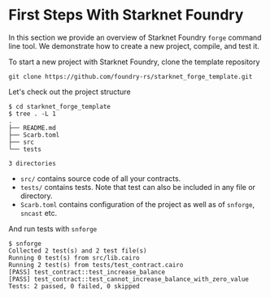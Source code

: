 # First Steps With Starknet Foundry

In this section we provide an overview of Starknet Foundry `forge` command line tool.
We demonstrate how to create a new project, compile, and test it.

To start a new project with Starknet Foundry, clone the template repository

```shell
git clone https://github.com/foundry-rs/starknet_forge_template.git
```

Let's check out the project structure

```shell
$ cd starknet_forge_template
$ tree . -L 1
.
├── README.md
├── Scarb.toml
├── src
└── tests

3 directories
```

* `src/` contains source code of all your contracts.
* `tests/` contains tests. Note that test can also be included in any file or directory.
* `Scarb.toml` contains configuration of the project as well as of `snforge`, `sncast` etc.

And run tests with `snforge`

```shell
$ snforge
Collected 2 test(s) and 2 test file(s)
Running 0 test(s) from src/lib.cairo
Running 2 test(s) from tests/test_contract.cairo
[PASS] test_contract::test_increase_balance
[PASS] test_contract::test_cannot_increase_balance_with_zero_value
Tests: 2 passed, 0 failed, 0 skipped
```
